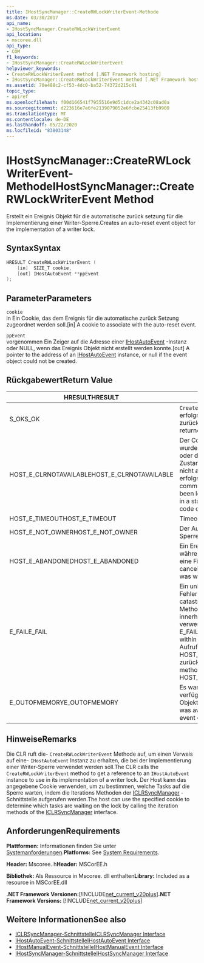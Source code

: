 ```yaml
---
title: IHostSyncManager::CreateRWLockWriterEvent-Methode
ms.date: 03/30/2017
api_name:
- IHostSyncManager.CreateRWLockWriterEvent
api_location:
- mscoree.dll
api_type:
- COM
f1_keywords:
- IHostSyncManager::CreateRWLockWriterEvent
helpviewer_keywords:
- CreateRWLockWriterEvent method [.NET Framework hosting]
- IHostSyncManager::CreateRWLockWriterEvent method [.NET Framework hosting]
ms.assetid: 70e488c2-cf53-4dc0-ba52-74372d215c41
topic_type:
- apiref
ms.openlocfilehash: f00d166541f7955516e9d5c1dce2a4342c08ad0a
ms.sourcegitcommit: d223616e7e6fe2139079052e6fcbe25413fb9900
ms.translationtype: MT
ms.contentlocale: de-DE
ms.lasthandoff: 05/22/2020
ms.locfileid: "83803148"
---
```

# <a name="ihostsyncmanagercreaterwlockwriterevent-method"></a><span data-ttu-id="3d761-102">IHostSyncManager::CreateRWLockWriterEvent-Methode</span><span class="sxs-lookup"><span data-stu-id="3d761-102">IHostSyncManager::CreateRWLockWriterEvent Method</span></span>
<span data-ttu-id="3d761-103">Erstellt ein Ereignis Objekt für die automatische zurück setzung für die Implementierung einer Writer-Sperre.</span><span class="sxs-lookup"><span data-stu-id="3d761-103">Creates an auto-reset event object for the implementation of a writer lock.</span></span>  
  
## <a name="syntax"></a><span data-ttu-id="3d761-104">Syntax</span><span class="sxs-lookup"><span data-stu-id="3d761-104">Syntax</span></span>  
  
```cpp  
HRESULT CreateRWLockWriterEvent (  
    [in]  SIZE_T cookie,  
    [out] IHostAutoEvent **ppEvent  
);  
```  
  
## <a name="parameters"></a><span data-ttu-id="3d761-105">Parameter</span><span class="sxs-lookup"><span data-stu-id="3d761-105">Parameters</span></span>  
 `cookie`  
 <span data-ttu-id="3d761-106">in Ein Cookie, das dem Ereignis für die automatische zurück Setzung zugeordnet werden soll.</span><span class="sxs-lookup"><span data-stu-id="3d761-106">[in] A cookie to associate with the auto-reset event.</span></span>  
  
 `ppEvent`  
 <span data-ttu-id="3d761-107">vorgenommen Ein Zeiger auf die Adresse einer [IHostAutoEvent](ihostautoevent-interface.md) -Instanz oder NULL, wenn das Ereignis Objekt nicht erstellt werden konnte.</span><span class="sxs-lookup"><span data-stu-id="3d761-107">[out] A pointer to the address of an [IHostAutoEvent](ihostautoevent-interface.md) instance, or null if the event object could not be created.</span></span>  
  
## <a name="return-value"></a><span data-ttu-id="3d761-108">Rückgabewert</span><span class="sxs-lookup"><span data-stu-id="3d761-108">Return Value</span></span>  
  
|<span data-ttu-id="3d761-109">HRESULT</span><span class="sxs-lookup"><span data-stu-id="3d761-109">HRESULT</span></span>|<span data-ttu-id="3d761-110">BESCHREIBUNG</span><span class="sxs-lookup"><span data-stu-id="3d761-110">Description</span></span>|  
|-------------|-----------------|  
|<span data-ttu-id="3d761-111">S_OK</span><span class="sxs-lookup"><span data-stu-id="3d761-111">S_OK</span></span>|<span data-ttu-id="3d761-112">`CreateRWLockWriterEvent`wurde erfolgreich zurückgegeben.</span><span class="sxs-lookup"><span data-stu-id="3d761-112">`CreateRWLockWriterEvent` returned successfully.</span></span>|  
|<span data-ttu-id="3d761-113">HOST_E_CLRNOTAVAILABLE</span><span class="sxs-lookup"><span data-stu-id="3d761-113">HOST_E_CLRNOTAVAILABLE</span></span>|<span data-ttu-id="3d761-114">Der Common Language Runtime (CLR) wurde nicht in einen Prozess geladen, oder die CLR befindet sich in einem Zustand, in dem Sie verwalteten Code nicht ausführen oder den-Befehl nicht erfolgreich verarbeiten kann.</span><span class="sxs-lookup"><span data-stu-id="3d761-114">The common language runtime (CLR) has not been loaded into a process, or the CLR is in a state in which it cannot run managed code or process the call successfully.</span></span>|  
|<span data-ttu-id="3d761-115">HOST_E_TIMEOUT</span><span class="sxs-lookup"><span data-stu-id="3d761-115">HOST_E_TIMEOUT</span></span>|<span data-ttu-id="3d761-116">Timeout des Aufrufes.</span><span class="sxs-lookup"><span data-stu-id="3d761-116">The call timed out.</span></span>|  
|<span data-ttu-id="3d761-117">HOST_E_NOT_OWNER</span><span class="sxs-lookup"><span data-stu-id="3d761-117">HOST_E_NOT_OWNER</span></span>|<span data-ttu-id="3d761-118">Der Aufrufer ist nicht Besitzer der Sperre.</span><span class="sxs-lookup"><span data-stu-id="3d761-118">The caller does not own the lock.</span></span>|  
|<span data-ttu-id="3d761-119">HOST_E_ABANDONED</span><span class="sxs-lookup"><span data-stu-id="3d761-119">HOST_E_ABANDONED</span></span>|<span data-ttu-id="3d761-120">Ein Ereignis wurde abgebrochen, während ein blockierter Thread oder eine Fiber darauf wartete.</span><span class="sxs-lookup"><span data-stu-id="3d761-120">An event was canceled while a blocked thread or fiber was waiting on it.</span></span>|  
|<span data-ttu-id="3d761-121">E_FAIL</span><span class="sxs-lookup"><span data-stu-id="3d761-121">E_FAIL</span></span>|<span data-ttu-id="3d761-122">Ein unbekannter schwerwiegender Fehler ist aufgetreten.</span><span class="sxs-lookup"><span data-stu-id="3d761-122">An unknown catastrophic failure occurred.</span></span> <span data-ttu-id="3d761-123">Wenn eine Methode E_FAIL zurückgibt, ist die CLR innerhalb des Prozesses nicht mehr verwendbar.</span><span class="sxs-lookup"><span data-stu-id="3d761-123">When a method returns E_FAIL, the CLR is no longer usable within the process.</span></span> <span data-ttu-id="3d761-124">Nachfolgende Aufrufe von Hostingmethoden geben HOST_E_CLRNOTAVAILABLE zurück.</span><span class="sxs-lookup"><span data-stu-id="3d761-124">Subsequent calls to hosting methods return HOST_E_CLRNOTAVAILABLE.</span></span>|  
|<span data-ttu-id="3d761-125">E_OUTOFMEMORY</span><span class="sxs-lookup"><span data-stu-id="3d761-125">E_OUTOFMEMORY</span></span>|<span data-ttu-id="3d761-126">Es war nicht genügend Arbeitsspeicher verfügbar, um das angeforderte Ereignis Objekt zu erstellen.</span><span class="sxs-lookup"><span data-stu-id="3d761-126">Not enough memory was available to create the requested event object.</span></span>|  
  
## <a name="remarks"></a><span data-ttu-id="3d761-127">Hinweise</span><span class="sxs-lookup"><span data-stu-id="3d761-127">Remarks</span></span>  
 <span data-ttu-id="3d761-128">Die CLR ruft die- `CreateRWLockWriterEvent` Methode auf, um einen Verweis auf eine- `IHostAutoEvent` Instanz zu erhalten, die bei der Implementierung einer Writer-Sperre verwendet werden soll.</span><span class="sxs-lookup"><span data-stu-id="3d761-128">The CLR calls the `CreateRWLockWriterEvent` method to get a reference to an `IHostAutoEvent` instance to use in its implementation of a writer lock.</span></span> <span data-ttu-id="3d761-129">Der Host kann das angegebene Cookie verwenden, um zu bestimmen, welche Tasks auf die Sperre warten, indem die Iterations Methoden der [ICLRSyncManager](iclrsyncmanager-interface.md) -Schnittstelle aufgerufen werden.</span><span class="sxs-lookup"><span data-stu-id="3d761-129">The host can use the specified cookie to determine which tasks are waiting on the lock by calling the iteration methods of the [ICLRSyncManager](iclrsyncmanager-interface.md) interface.</span></span>  
  
## <a name="requirements"></a><span data-ttu-id="3d761-130">Anforderungen</span><span class="sxs-lookup"><span data-stu-id="3d761-130">Requirements</span></span>  
 <span data-ttu-id="3d761-131">**Plattformen:** Informationen finden Sie unter [Systemanforderungen](../../get-started/system-requirements.md).</span><span class="sxs-lookup"><span data-stu-id="3d761-131">**Platforms:** See [System Requirements](../../get-started/system-requirements.md).</span></span>  
  
 <span data-ttu-id="3d761-132">**Header:** Mscoree. h</span><span class="sxs-lookup"><span data-stu-id="3d761-132">**Header:** MSCorEE.h</span></span>  
  
 <span data-ttu-id="3d761-133">**Bibliothek:** Als Ressource in Mscoree. dll enthalten</span><span class="sxs-lookup"><span data-stu-id="3d761-133">**Library:** Included as a resource in MSCorEE.dll</span></span>  
  
 <span data-ttu-id="3d761-134">**.NET Framework Versionen:**[!INCLUDE[net_current_v20plus](../../../../includes/net-current-v20plus-md.md)]</span><span class="sxs-lookup"><span data-stu-id="3d761-134">**.NET Framework Versions:** [!INCLUDE[net_current_v20plus](../../../../includes/net-current-v20plus-md.md)]</span></span>  
  
## <a name="see-also"></a><span data-ttu-id="3d761-135">Weitere Informationen</span><span class="sxs-lookup"><span data-stu-id="3d761-135">See also</span></span>

- [<span data-ttu-id="3d761-136">ICLRSyncManager-Schnittstelle</span><span class="sxs-lookup"><span data-stu-id="3d761-136">ICLRSyncManager Interface</span></span>](iclrsyncmanager-interface.md)
- [<span data-ttu-id="3d761-137">IHostAutoEvent-Schnittstelle</span><span class="sxs-lookup"><span data-stu-id="3d761-137">IHostAutoEvent Interface</span></span>](ihostautoevent-interface.md)
- [<span data-ttu-id="3d761-138">IHostManualEvent-Schnittstelle</span><span class="sxs-lookup"><span data-stu-id="3d761-138">IHostManualEvent Interface</span></span>](ihostmanualevent-interface.md)
- [<span data-ttu-id="3d761-139">IHostSyncManager-Schnittstelle</span><span class="sxs-lookup"><span data-stu-id="3d761-139">IHostSyncManager Interface</span></span>](ihostsyncmanager-interface.md)
